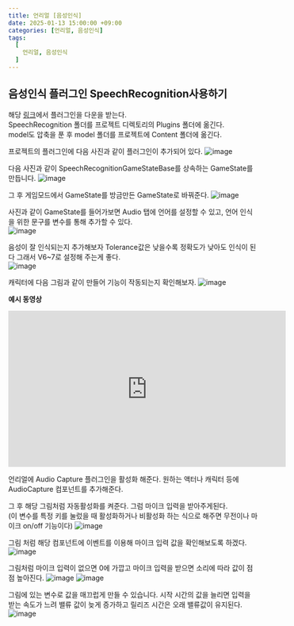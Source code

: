 ```yaml
---
title: 언리얼 [음성인식]
date: 2025-01-13 15:00:00 +09:00
categories: [언리얼, 음성인식]
tags:
  [
    언리얼, 음성인식
  ]
---
```


## 음성인식 플러그인 SpeechRecognition사용하기
해당 [링크](https://github.com/ukustra/sphinx-ue4)에서 플러그인을 다운을 받는다.  
SpeechRecognition 폴더를 프로젝트 디렉토리의 Plugins 폴더에 옮긴다.  
model도 압축을 푼 후 model 폴더를 프로젝트에 Content 폴더에 옮긴다.

프로젝트의 플러그인에 다음 사진과 같이 플러그인이 추가되어 있다.
![image](https://github.com/user-attachments/assets/2b37dbfa-141b-44c0-ab15-96e7d9af98f1)  

다음 사진과 같이 SpeechRecognitionGameStateBase를 상속하는 GameState를 만듭니다.
![image](https://github.com/user-attachments/assets/a3818cd2-e10c-47f9-a62b-2813a82b563b)  

그 후 게임모드에서 GameState를 방금만든 GameState로 바꿔준다.
![image](https://github.com/user-attachments/assets/c2ee3c90-7270-4cb9-a385-237d822bdc54)  

사진과 같이 GameState를 들어가보면 Audio 탭에 언어를 설정할 수 있고, 언어 인식을 위한 문구를 변수를 통해 추가할 수 있다.  
![image](https://github.com/user-attachments/assets/085a26ca-676d-4a98-bc05-cdb943533a8e)  

음성이 잘 인식되는지 추가해보자 Tolerance값은 낮을수록 정확도가 낮아도 인식이 된다 그래서 V6~7로 설정해 주는게 좋다.  
![image](https://github.com/user-attachments/assets/e55fa3d0-095f-4a02-971a-3af3ed9b6e41)  

캐릭터에 다음 그림과 같이 만들어 기능이 작동되는지 확인해보자.
![image](https://github.com/user-attachments/assets/a1aa44c5-e164-4172-b9a6-57333f825ace)  

**예시 동영상**
<iframe width="560" height="315" src="https://www.youtube.com/embed/Hn6cHqVhFZs?si=EoeJDfQpdvCd6xXH" title="YouTube video player" frameborder="0" allow="accelerometer; autoplay; clipboard-write; encrypted-media; gyroscope; picture-in-picture; web-share" referrerpolicy="strict-origin-when-cross-origin" allowfullscreen></iframe>


언리얼에 Audio Capture 플러그인을 활성화 해준다.
원하는 액터나 캐릭터 등에 AudioCapture 컴포넌트를 추가해준다.

그 후 해당 그림처럼 자동활성화를 켜준다. 그럼 마이크 입력을 받아주게된다.  
(이 변수를 특정 키를 눌렀을 때 활성화하거나 비활성화 하는 식으로 해주면 무전이나 마이크 on/off 기능이다)
![image](https://github.com/user-attachments/assets/35f77c26-9b0f-408a-af40-230f229a42ab)

그림 처럼 해당 컴포넌트에 이벤트를 이용해 마이크 입력 값을 확인해보도록 하겠다.
![image](https://github.com/user-attachments/assets/8f9445f5-3f36-4031-bf53-d84277d25b1f)

그림처럼 마이크 입력이 없으면 0에 가깝고 마이크 입력을 받으면 소리에 따라 값이 점점 높아진다.
![image](https://github.com/user-attachments/assets/3a185d85-b867-40d9-ad53-ee9b99a8c7f7)
![image](https://github.com/user-attachments/assets/a4879f08-c826-4f28-bae9-f48e7fbec841)

그림에 있는 변수로 값을 매끄럽게 만들 수 있습니다. 시작 시간의 값을 늘리면 입력을 받는 속도가 느려 밸류 값이 늦게 증가하고 릴리즈 시간은 오래 밸류값이 유지된다.
![image](https://github.com/user-attachments/assets/80f88432-a972-42ee-8aa1-0f20df5d5a14)
